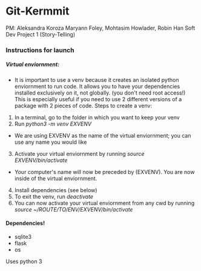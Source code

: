 # Git-Kermmit
PM: Aleksandra Koroza
Maryann Foley, Mohtasim Howlader, Robin Han
Soft Dev Project 1 (Story-Telling)

### Instructions for launch

##### Virtual enviornment:
- It is important to use a venv because it creates an isolated python enviornment to run code.  It allows you to 
have your dependencies installed exclusively on it, not globally. (you don't need root access!)  This is especially useful if you need to use 2 different versions of a package with 2 pieces of code.
Steps to create a venv:
1. In a terminal, go to the folder in which you want to keep your venv
2. Run *python3 -m venv EXVENV* 
  - We are using EXVENV as the name of the virtual enviornment; you can use any name you would like
3. Activate your virtual enviornment by running *source EXVENV/bin/activate*
  - Your computer's name will now be preceded by (EXVENV).  You are now inside of the virtual enviornment. 
4. Install dependencies (see below)
5. To exit the venv, run *deactivate*
6. You can now activate your virtual enviornment from any cwd by running *source ~/ROUTE/TO/ENV/EXVENV/bin/activate*

#### Dependencies!
- sqlite3
- flask
- os

Uses python 3


